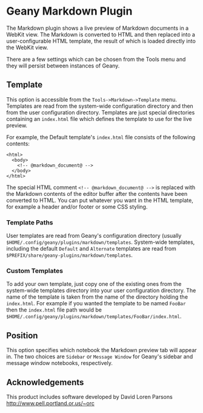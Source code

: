 Geany Markdown Plugin
=====================

The Markdown plugin shows a live preview of Markdown documents in a WebKit
view. The Markdown is converted to HTML and then replaced into a
user-configurable HTML template, the result of which is loaded directly
into the WebKit view.

There are a few settings which can be chosen from the Tools menu and they
will persist between instances of Geany.

Template
--------

This option is accessible from the `Tools->Markdown->Template` menu. Templates
are read from the system-wide configuration directory and then from the user
configuration directory. Templates are just special directories containing
an `index.html` file which defines the template to use for the live preview.

For example, the Default template's `index.html` file consists of the
following contents:

    <html>
      <body>
        <!-- @markdown_document@ -->
      </body>
    </html>

The special HTML comment `<!-- @markdown_document@ -->` is replaced
with the Markdown contents of the editor buffer after the contents have been
converted to HTML. You can put whatever you want in the HTML template, for
example a header and/or footer or some CSS styling.

### Template Paths

User templates are read from Geany's configuration directory (usually
`$HOME/.config/geany/plugins/markdown/templates`. System-wide templates,
including the default `Default` and `Alternate` templates are read from
`$PREFIX/share/geany-plugins/markdown/templates`.

### Custom Templates

To add your own template, just copy one of the existing ones from the
system-wide templates directory into your user configuration directory. The
name of the template is taken from the name of the directory holding the
`index.html`. For example if you wanted the template to be named `FooBar`
then the `index.html` file path would be
`$HOME/.config/geany/plugins/markdown/templates/FooBar/index.html`.

Position
--------

This option specifies which notebook the Markdown preview tab will appear in.
The two choices are `Sidebar` or `Message Window` for Geany's sidebar and
message window notebooks, respectively.

Acknowledgements
----------------
This product includes software developed by
David Loren Parsons <http://www.pell.portland.or.us/~orc>
